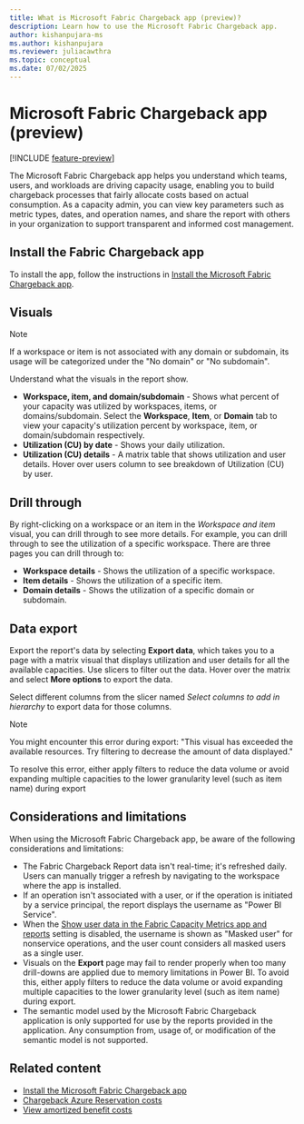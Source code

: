 ```yaml
---
title: What is Microsoft Fabric Chargeback app (preview)?
description: Learn how to use the Microsoft Fabric Chargeback app.
author: kishanpujara-ms
ms.author: kishanpujara
ms.reviewer: juliacawthra
ms.topic: conceptual
ms.date: 07/02/2025
---
```


# Microsoft Fabric Chargeback app (preview)

[!INCLUDE [feature-preview](../includes/feature-preview-note.md)]

The Microsoft Fabric Chargeback app helps you understand which teams, users, and workloads are driving capacity usage, enabling you to build chargeback processes that fairly allocate costs based on actual consumption. As a capacity admin, you can view key parameters such as metric types, dates, and operation names, and share the report with others in your organization to support transparent and informed cost management.

## Install the Fabric Chargeback app

To install the app, follow the instructions in [Install the Microsoft Fabric Chargeback app](chargeback-app-install.md).

## Visuals

> [!NOTE]
> If a workspace or item is not associated with any domain or subdomain, its usage will be categorized under the "No domain" or "No subdomain".

Understand what the visuals in the report show.

- **Workspace, item, and domain/subdomain** - Shows what percent of your capacity was utilized by workspaces, items, or domains/subdomain. Select the **Workspace**, **Item**, or **Domain** tab to view your capacity's utilization percent by workspace, item, or domain/subdomain respectively.
- **Utilization (CU) by date** - Shows your daily utilization.
- **Utilization (CU) details** - A matrix table that shows utilization and user details. Hover over users column to see breakdown of Utilization (CU) by user.

## Drill through

By right-clicking on a workspace or an item in the *Workspace and item* visual, you can drill through to see more details. For example, you can drill through to see the utilization of a specific workspace. There are three pages you can drill through to:

- **Workspace details** - Shows the utilization of a specific workspace.
- **Item details** - Shows the utilization of a specific item.
- **Domain details** - Shows the utilization of a specific domain or subdomain.

## Data export

Export the report's data by selecting **Export data**, which takes you to a page with a matrix visual that displays utilization and user details for all the available capacities. Use slicers to filter out the data. Hover over the matrix and select **More options** to export the data.

Select different columns from the slicer named _Select columns to add in hierarchy_ to export data for those columns.

> [!NOTE]
> You might encounter this error during export: "This visual has exceeded the available resources. Try filtering to decrease the amount of data displayed."
>
> To resolve this error, either apply filters to reduce the data volume or avoid expanding multiple capacities to the lower granularity level (such as item name) during export

## Considerations and limitations

When using the Microsoft Fabric Chargeback app, be aware of the following considerations and limitations:

- The Fabric Chargeback Report data isn't real-time; it's refreshed daily. Users can manually trigger a refresh by navigating to the workspace where the app is installed.
- If an operation isn't associated with a user, or if the operation is initiated by a service principal, the report displays the username as "Power BI Service".
- When the [Show user data in the Fabric Capacity Metrics app and reports](../admin/service-admin-portal-audit-usage.md#show-user-data-in-the-fabric-capacity-metrics-app-and-reports) setting is disabled, the username is shown as "Masked user" for nonservice operations, and the user count considers all masked users as a single user.
- Visuals on the **Export** page may fail to render properly when too many drill-downs are applied due to memory limitations in Power BI. To avoid this, either apply filters to reduce the data volume or avoid expanding multiple capacities to the lower granularity level (such as item name) during export.
- The semantic model used by the Microsoft Fabric Chargeback application is only supported for use by the reports provided in the application. Any consumption from, usage of, or modification of the semantic model is not supported.

## Related content

- [Install the Microsoft Fabric Chargeback app](chargeback-app-install.md)
- [Chargeback Azure Reservation costs](/azure/cost-management-billing/reservations/charge-back-usage)
- [View amortized benefit costs](/azure/cost-management-billing/reservations/view-amortized-costs)
